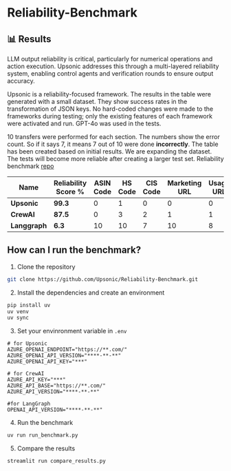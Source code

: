 # Reliability-Benchmark

## 📊 Results

LLM output reliability is critical, particularly for numerical operations and action execution. Upsonic addresses this through a multi-layered reliability system, enabling control agents and verification rounds to ensure output accuracy.

Upsonic is a reliability-focused framework. The results in the table were generated with a small dataset. They show success rates in the transformation of JSON keys. No hard-coded changes were made to the frameworks during testing; only the existing features of each framework were activated and run. GPT-4o was used in the tests.

10 transfers were performed for each section. The numbers show the error count. So if it says 7, it means 7 out of 10 were done **incorrectly**. The table has been created based on initial results. We are expanding the dataset. The tests will become more reliable after creating a larger test set. Reliability benchmark [repo](https://github.com/Upsonic/Reliability-Benchmark)


| Name     | Reliability Score % | ASIN Code | HS Code | CIS Code | Marketing URL | Usage URL | Warranty Time | Policy Link | Policy Description |
|-----------|--------------------|-----------|---------|----------|---------------|-----------|---------------|-------------|----------------|
 **Upsonic**   |**99.3**      |0         |1       |0        |0             |0         |0             |0           |0                   |
| **CrewAI**    |**87.5**       |0         |3       |2        |1             |1         |0             |1           |2                   |
| **Langgraph** |**6.3**      |10        |10      |7        |10            |8         |10            |10          |10                  |


## How can I run the benchmark?

1. Clone the repository

```bash
git clone https://github.com/Upsonic/Reliability-Benchmark.git
```

2. Install the dependencies and create an environment

```bash
pip install uv
uv venv
uv sync
```

3. Set your envinronment variable in `.env`
```console
# for Upsonic
AZURE_OPENAI_ENDPOINT="https://**.com/"
AZURE_OPENAI_API_VERSION="****-**-**"
AZURE_OPENAI_API_KEY="***"

# for CrewAI
AZURE_API_KEY="***"
AZURE_API_BASE="https://**.com/"
AZURE_API_VERSION="****-**-**"

#for LangGraph
OPENAI_API_VERSION="****-**-**"
```

4. Run the benchmark

```bash
uv run run_benchmark.py
```

5. Compare the results

```bash
streamlit run compare_results.py
```




